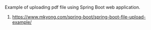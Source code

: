 Example of uploading pdf file using Spring Boot web application.

1. https://www.mkyong.com/spring-boot/spring-boot-file-upload-example/